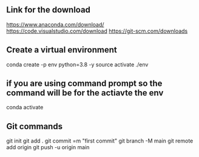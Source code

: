 ## Link for the download
https://www.anaconda.com/download/
https://code.visualstudio.com/download
https://git-scm.com/downloads
## Create a virtual environment
conda create -p env python=3.8 -y
source activate ./env
## if you are using command prompt so the command will be for the actiavte the env
conda activate <absaoulte path of your env folder>
## Git commands
git init
git add .
git commit =m "first commit"
git branch -M main
git remote add origin <your repo git url>
git push -u origin main
